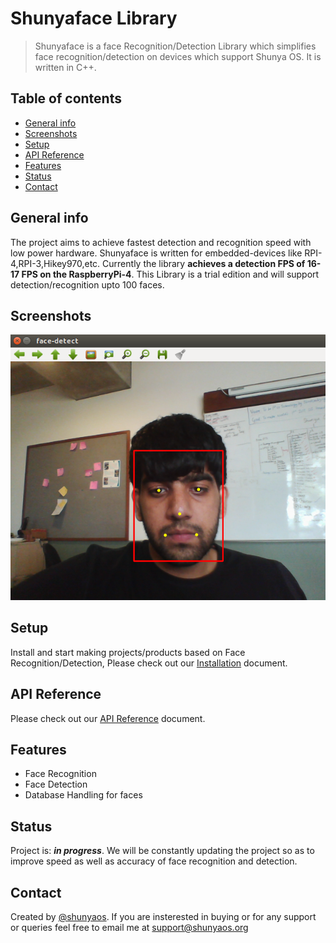 # Shunyaface Library

> Shunyaface is a face Recognition/Detection Library which simplifies face recognition/detection on devices which support Shunya OS. It is written in C++.

## Table of contents
* [General info](#general-info)
* [Screenshots](#screenshots)
* [Setup](#setup)
* [API Reference](#api-reference)
* [Features](#features)
* [Status](#status)
* [Contact](#contact)

## General info

The project aims to achieve fastest detection and recognition speed with low power hardware. Shunyaface is written for embedded-devices like RPI-4,RPI-3,Hikey970,etc. Currently the library **achieves a detection FPS of 16-17 FPS on the RaspberryPi-4**. This Library is a trial edition and will support detection/recognition upto 100 faces.

## Screenshots
![Example screenshot](./demo/face-detect.png)

## Setup

Install and start making projects/products based on Face Recognition/Detection, Please check out our [Installation](https://github.com/shunyaos/shunyaface/wiki/installing-shunyaface-library-on-Shunya-OS) document.

## API Reference

Please check out our [API Reference](https://github.com/shunyaos/shunyaface/wiki/face-recognition-and-detection-api's-list-and-description) document. 

## Features

* Face Recognition
* Face Detection
* Database Handling for faces

## Status
Project is: **_in progress_**. We will be constantly updating the project so as to improve speed as well as accuracy of face recognition and detection. 

## Contact
Created by [@shunyaos](http://shunyaos.org/). If you are insterested in buying or for any support or queries feel free to email me at support@shunyaos.org
